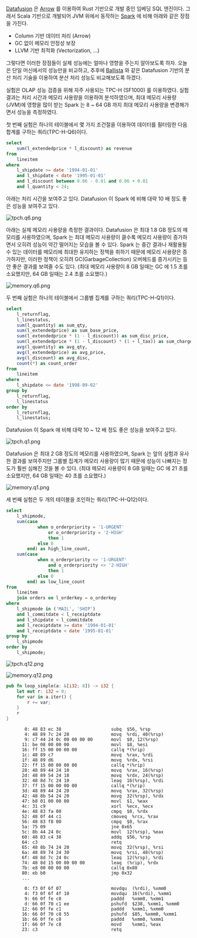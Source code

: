 [Datafusion](https://github.com/apache/datafusion) 은 [Arrow](https://arrow.apache.org) 를 이용하여 Rust 기반으로 개발 중인 임베딩 SQL 엔진이다. 그래서 Scala 기반으로 개발되어 JVM 위에서 동작하는 [Spark](https://spark.apache.org) 에 비해 아래와 같은 장점을 가진다.

* Column 기반 데이터 처리 (Arrow)
* GC 없이 메모리 안정성 보장
* LLVM 기반 최적화 (Vectorization, ...)

그렇다면 이러한 장점들이 실제 성능에는 얼마나 영향을 주는지 알아보도록 하자. 오늘은 단일 머신에서의 성능만을 비교하고, 추후에 [Ballista](https://datafusion.apache.org/ballista) 와 같은 Datafusion 기반의 분산 처리 기술을 이용하여 분산 처리 성능도 비교해보도록 하겠다.

실험은 OLAP 성능 검증을 위해 자주 사용되는 TPC-H (SF1000) 를 이용하였다. 실험 결과는 처리 시간과 메모리 사용량을 이용하여 분석하였으며, 최대 메모리 사용량(JVM)에 영향을 많이 받는 Spark 는 8 ~ 64 GB 까지 최대 메모리 사용량을 변경해가면서 성능을 측정하였다.

첫 번째 실험은 하나의 테이블에서 몇 가지 조건절을 이용하여 데이터를 필터링한 다음 합계를 구하는 쿼리(TPC-H-Q6)이다.

```sql
select
    sum(l_extendedprice * l_discount) as revenue
from
    lineitem
where
    l_shipdate >= date '1994-01-01'
    and l_shipdate < date '1995-01-01'
    and l_discount between 0.06 - 0.01 and 0.06 + 0.01
    and l_quantity < 24;
```

아래는 처리 시간을 보여주고 있다. Datafusion 이 Spark 에 비해 대략 10 배 정도 좋은 성능을 보여주고 있다.

![tpch.q6.png](./tpch.q6.png)

아래는 실제 메모리 사용량을 측정한 결과이다. Datafusion 은 최대 1.8 GB 정도의 메모리를 사용하였으며, Spark 는 최대 메모리 사용량이 클수록 메모리 사용량이 증가하면서 오히려 성능이 약간 떨어지는 모습을 볼 수 있다. Spark 는 중간 결과나 재활용될 수 있는 데이터를 메모리에 최대한 유지하는 정책을 취하기 때문에 메모리 사용량은 증가하지만, 이러한 정책이 오히려 GC(GarbageCollection) 오버헤드를 증가시키는 등 안 좋은 결과를 보여줄 수도 있다. (최대 메모리 사용량이 8 GB 일때는 GC 에 1.5 초를 소요했지만, 64 GB 일때는 2.4 초를 소요했다.)

![memory.q6.png](./memory.q6.png)

두 번째 실험은 하나의 테이블에서 그룹별 집계를 구하는 쿼리(TPC-H-Q1)이다.

```sql
select
    l_returnflag,
    l_linestatus,
    sum(l_quantity) as sum_qty,
    sum(l_extendedprice) as sum_base_price,
    sum(l_extendedprice * (1 - l_discount)) as sum_disc_price,
    sum(l_extendedprice * (1 - l_discount) * (1 + l_tax)) as sum_charge,
    avg(l_quantity) as avg_qty,
    avg(l_extendedprice) as avg_price,
    avg(l_discount) as avg_disc,
    count(*) as count_order
from
    lineitem
where
    l_shipdate <= date '1998-09-02'
group by
    l_returnflag,
    l_linestatus
order by
    l_returnflag,
    l_linestatus;
```

Datafusion 이 Spark 에 비해 대략 10 ~ 12 배 정도 좋은 성능을 보여주고 있다.

![tpch.q1.png](./tpch.q1.png)

Datafusion 은 최대 2 GB 정도의 메모리를 사용하였으며, Spark 는 앞의 실험과 유사한 결과를 보여주지만 그룹별 집계가 메모리 사용량이 많기 때문에 성능이 나빠지는 정도가 훨씬 심해진 것을 볼 수 있다. (최대 메모리 사용량이 8 GB 일때는 GC 에 21 초를 소요했지만, 64 GB 일때는 40 초를 소요했다.)

![memory.q1.png](./memory.q1.png)

세 번째 실험은 두 개의 테이블을 조인하는 쿼리(TPC-H-Q12)이다.

```sql
select
    l_shipmode,
    sum(case
            when o_orderpriority = '1-URGENT'
                or o_orderpriority = '2-HIGH'
                then 1
            else 0
        end) as high_line_count,
    sum(case
            when o_orderpriority <> '1-URGENT'
                and o_orderpriority <> '2-HIGH'
                then 1
            else 0
        end) as low_line_count
from
    lineitem
    join orders on l_orderkey = o_orderkey
where
    l_shipmode in ('MAIL', 'SHIP')
    and l_commitdate < l_receiptdate
    and l_shipdate < l_commitdate
    and l_receiptdate >= date '1994-01-01'
    and l_receiptdate < date '1995-01-01'
group by
    l_shipmode
order by
    l_shipmode;
```

![tpch.q12.png](./tpch.q12.png)

![memory.q12.png](./memory.q12.png)

```rust
pub fn loop_simple(a: &[i32; 8]) -> i32 {
    let mut r: i32 = 0;
    for var in a.iter() {
        r += var;
    }
    r
}
```

```
       0: 48 83 ec 38                   subq  $56, %rsp
       4: 48 89 7c 24 28                movq  %rdi, 40(%rsp)
       9: c7 44 24 0c 00 00 00 00       movl  $0, 12(%rsp)
      11: be 08 00 00 00                movl  $8, %esi
      16: ff 15 00 00 00 00             callq *(%rip)
      1c: 48 89 c7                      movq  %rax, %rdi
      1f: 48 89 d6                      movq  %rdx, %rsi
      22: ff 15 00 00 00 00             callq *(%rip)
      28: 48 89 44 24 10                movq  %rax, 16(%rsp)
      2d: 48 89 54 24 18                movq  %rdx, 24(%rsp)
      32: 48 8d 7c 24 10                leaq  16(%rsp), %rdi
      37: ff 15 00 00 00 00             callq *(%rip)
      3d: 48 89 44 24 20                movq  %rax, 32(%rsp)
      42: 48 8b 54 24 20                movq  32(%rsp), %rdx
      47: b8 01 00 00 00                movl  $1, %eax
      4c: 31 c9                         xorl  %ecx, %ecx
      4e: 48 83 fa 00                   cmpq  $0, %rdx
      52: 48 0f 44 c1                   cmoveq  %rcx, %rax
      56: 48 83 f8 00                   cmpq  $0, %rax
      5a: 75 09                         jne 0x65
      5c: 8b 44 24 0c                   movl  12(%rsp), %eax
      60: 48 83 c4 38                   addq  $56, %rsp
      64: c3                            retq
      65: 48 8b 74 24 20                movq  32(%rsp), %rsi
      6a: 48 89 74 24 30                movq  %rsi, 48(%rsp)
      6f: 48 8d 7c 24 0c                leaq  12(%rsp), %rdi
      74: 48 8d 15 00 00 00 00          leaq  (%rip), %rdx
      7b: e8 00 00 00 00                callq 0x80
      80: eb b0                         jmp 0x32
      ...
```

```
       0: f3 0f 6f 07                   movdqu  (%rdi), %xmm0
       4: f3 0f 6f 4f 10                movdqu  16(%rdi), %xmm1
       9: 66 0f fe c8                   paddd   %xmm0, %xmm1
       d: 66 0f 70 c1 ee                pshufd  $238, %xmm1, %xmm0
      12: 66 0f fe c1                   paddd   %xmm1, %xmm0
      16: 66 0f 70 c8 55                pshufd  $85, %xmm0, %xmm1
      1b: 66 0f fe c8                   paddd   %xmm0, %xmm1
      1f: 66 0f 7e c8                   movd    %xmm1, %eax
      23: c3                            retq
```